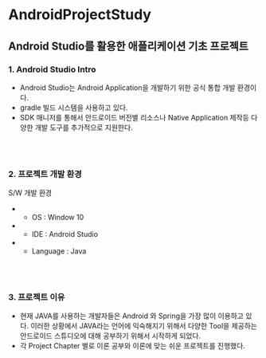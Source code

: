 # AndroidProjectStudy

## Android Studio를 활용한 애플리케이션 기초 프로젝트

### **1. Android Studio Intro**

- Android Studio는 Android Application을 개발하기 위한 공식 통합 개발 환경이다.  
- gradle 빌드 시스템을 사용하고 있다.
- SDK 매니저를 통해서 안드로이드 버전별 리소스나 Native Application 제작등 다양한 개발 도구를 추가적으로 지원한다.  

<br/><br/>


### **2. 프로젝트 개발 환경**

S/W 개발 환경
* - OS : Window 10
* - IDE : Android Studio
* - Language : Java

<br/><br/>

### **3. 프로젝트 이유**

- 현재 JAVA를 사용하는 개발자들은 Android 와 Spring을 가장 많이 이용하고 있다. 이러한 상황에서 JAVA라는 언어에 익숙해지기 위해서 다양한 Tool을 제공하는 안드로이드 스튜디오에 대해 공부하기 위해서 시작하게 되었다.  
- 각 Project Chapter 별로 이론 공부와 이론에 맞는 쉬운 프로젝트를 진행했다.  















